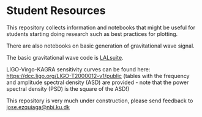 # Student Resources

This repository collects information and notebooks that might be useful for students starting doing research such as best practices for plotting.

There are also notebooks on basic generation of gravitational wave signal.

The basic gravitational wave code is [LALsuite](https://docs.ligo.org/lscsoft/lalsuite/lalsimulation/index.html).

LIGO-Virgo-KAGRA sensitivity curves can be found here: https://dcc.ligo.org/LIGO-T2000012-v1/public (tables with the frequency and amplitude spectral density (ASD) are provided - note that the power spectral density (PSD) is the square of the ASD!)


This repository is very much under construction, please send feedback to jose.ezquiaga@nbi.ku.dk
